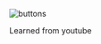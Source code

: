 

![buttons](https://github.com/alper0karaca/Html-Css-Javascript/assets/100486085/0824f7d0-ca55-4d63-845c-7a7afeb3197e)


<p>Learned from youtube</p>
